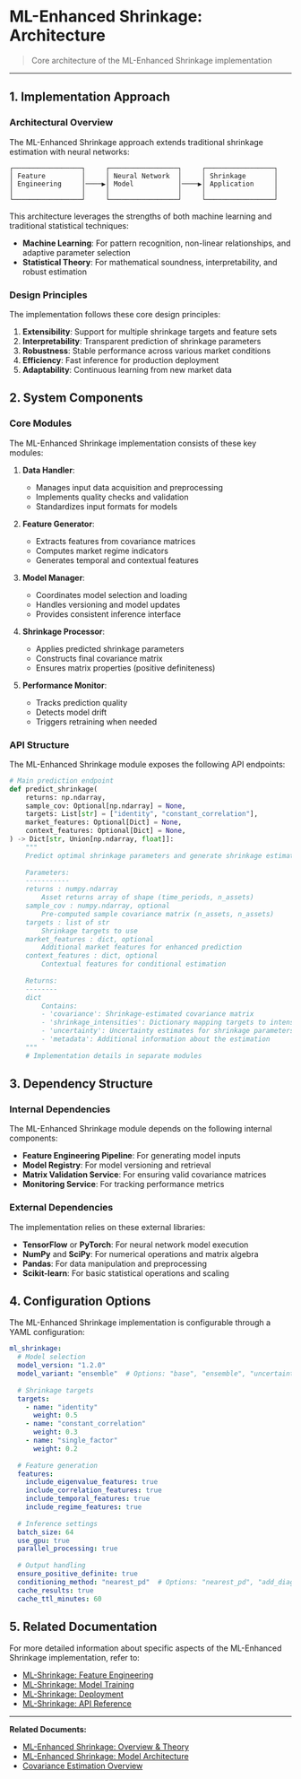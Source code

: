 # ML-Enhanced Shrinkage: Architecture

> Core architecture of the ML-Enhanced Shrinkage implementation

---

## 1. Implementation Approach

### Architectural Overview

The ML-Enhanced Shrinkage approach extends traditional shrinkage estimation with neural networks:

```
┌─────────────────┐     ┌─────────────────┐     ┌─────────────────┐
│ Feature         │     │ Neural Network  │     │ Shrinkage       │
│ Engineering     │────▶│ Model           │────▶│ Application     │
│                 │     │                 │     │                 │
└─────────────────┘     └─────────────────┘     └─────────────────┘
```

This architecture leverages the strengths of both machine learning and traditional statistical techniques:

* **Machine Learning**: For pattern recognition, non-linear relationships, and adaptive parameter selection
* **Statistical Theory**: For mathematical soundness, interpretability, and robust estimation

### Design Principles

The implementation follows these core design principles:

1. **Extensibility**: Support for multiple shrinkage targets and feature sets
2. **Interpretability**: Transparent prediction of shrinkage parameters
3. **Robustness**: Stable performance across various market conditions
4. **Efficiency**: Fast inference for production deployment
5. **Adaptability**: Continuous learning from new market data

## 2. System Components

### Core Modules

The ML-Enhanced Shrinkage implementation consists of these key modules:

1. **Data Handler**:
   * Manages input data acquisition and preprocessing
   * Implements quality checks and validation
   * Standardizes input formats for models

2. **Feature Generator**:
   * Extracts features from covariance matrices
   * Computes market regime indicators
   * Generates temporal and contextual features

3. **Model Manager**:
   * Coordinates model selection and loading
   * Handles versioning and model updates
   * Provides consistent inference interface

4. **Shrinkage Processor**:
   * Applies predicted shrinkage parameters
   * Constructs final covariance matrix
   * Ensures matrix properties (positive definiteness)

5. **Performance Monitor**:
   * Tracks prediction quality
   * Detects model drift
   * Triggers retraining when needed

### API Structure

The ML-Enhanced Shrinkage module exposes the following API endpoints:

```python
# Main prediction endpoint
def predict_shrinkage(
    returns: np.ndarray,
    sample_cov: Optional[np.ndarray] = None,
    targets: List[str] = ["identity", "constant_correlation"],
    market_features: Optional[Dict] = None,
    context_features: Optional[Dict] = None,
) -> Dict[str, Union[np.ndarray, float]]:
    """
    Predict optimal shrinkage parameters and generate shrinkage estimator.
    
    Parameters:
    -----------
    returns : numpy.ndarray
        Asset returns array of shape (time_periods, n_assets)
    sample_cov : numpy.ndarray, optional
        Pre-computed sample covariance matrix (n_assets, n_assets)
    targets : list of str
        Shrinkage targets to use
    market_features : dict, optional
        Additional market features for enhanced prediction
    context_features : dict, optional
        Contextual features for conditional estimation
        
    Returns:
    --------
    dict
        Contains:
        - 'covariance': Shrinkage-estimated covariance matrix
        - 'shrinkage_intensities': Dictionary mapping targets to intensities
        - 'uncertainty': Uncertainty estimates for shrinkage parameters
        - 'metadata': Additional information about the estimation
    """
    # Implementation details in separate modules
```

## 3. Dependency Structure

### Internal Dependencies

The ML-Enhanced Shrinkage module depends on the following internal components:

* **Feature Engineering Pipeline**: For generating model inputs
* **Model Registry**: For model versioning and retrieval
* **Matrix Validation Service**: For ensuring valid covariance matrices
* **Monitoring Service**: For tracking performance metrics

### External Dependencies

The implementation relies on these external libraries:

* **TensorFlow** or **PyTorch**: For neural network model execution
* **NumPy** and **SciPy**: For numerical operations and matrix algebra
* **Pandas**: For data manipulation and preprocessing
* **Scikit-learn**: For basic statistical operations and scaling

## 4. Configuration Options

The ML-Enhanced Shrinkage implementation is configurable through a YAML configuration:

```yaml
ml_shrinkage:
  # Model selection
  model_version: "1.2.0"
  model_variant: "ensemble"  # Options: "base", "ensemble", "uncertainty"
  
  # Shrinkage targets
  targets:
    - name: "identity"
      weight: 0.5
    - name: "constant_correlation"
      weight: 0.3
    - name: "single_factor"
      weight: 0.2
  
  # Feature generation
  features:
    include_eigenvalue_features: true
    include_correlation_features: true
    include_temporal_features: true
    include_regime_features: true
  
  # Inference settings
  batch_size: 64
  use_gpu: true
  parallel_processing: true
  
  # Output handling
  ensure_positive_definite: true
  conditioning_method: "nearest_pd"  # Options: "nearest_pd", "add_diagonal", "spectral"
  cache_results: true
  cache_ttl_minutes: 60
```

## 5. Related Documentation

For more detailed information about specific aspects of the ML-Enhanced Shrinkage implementation, refer to:

* [ML-Shrinkage: Feature Engineering](./ml-shrinkage-features.md)
* [ML-Shrinkage: Model Training](./ml-shrinkage-training.md)
* [ML-Shrinkage: Deployment](./ml-shrinkage-deployment.md)
* [ML-Shrinkage: API Reference](./ml-shrinkage-api.md)

---

**Related Documents:**
* [ML-Enhanced Shrinkage: Overview & Theory](../shrinkage/bl-ai-shrinkage-overview.md)
* [ML-Enhanced Shrinkage: Model Architecture](../shrinkage/bl-ai-shrinkage-model.md)
* [Covariance Estimation Overview](./bl-ai-implementation-covariance-overview.md)